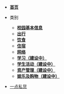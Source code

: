 <!-- _navbar.md --> 

- [**首页**](/) 
- 类别
  - [**校园基本信息**](basicInfo.md)
  - [**出行**](traffic.md)
  - [**饮食**](food.md)
  - [**住宿**](accommodation.md)
  - [**网络**](network.md)
  - [**学习（建设中）**](study.md)
  - [**学生活动（建设中）**](personalDev.md)
  - [**资产管理（建设中）**](finance.md)
  - [**娱乐及购物（建设中）**](entertainment.md)

- [一点私货](private.md)